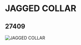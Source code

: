# JAGGED COLLAR
## 27409
![JAGGED COLLAR](https://lc-www-live-s.legocdn.com/media/bricks/5/2/6158339.jpg)